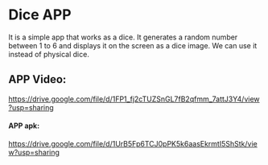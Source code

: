 # Dice APP

It is a simple app that works as a dice. It generates a random number between 1 to 6 and displays it on the screen as a dice image. We can use it instead of physical dice.

## APP Video: 
https://drive.google.com/file/d/1FP1_fj2cTUZSnGL7fB2qfmm_7attJ3Y4/view?usp=sharing

#### APP apk:
https://drive.google.com/file/d/1UrB5Fp6TCJ0pPK5k6aasEkrmtI5ShStk/view?usp=sharing
